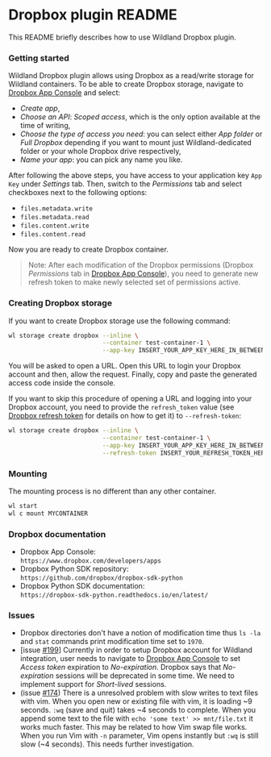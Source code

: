 # Dropbox plugin README

This README briefly describes how to use Wildland Dropbox plugin.

### Getting started

Wildland Dropbox plugin allows using Dropbox as a read/write storage for Wildland containers. To be able to create
Dropbox storage, navigate to [Dropbox App Console][1] and select:

- _Create app_,
- _Choose an API_: _Scoped access_, which is the only option available at the time of writing,
- _Choose the type of access you need_: you can select either _App folder_ or _Full Dropbox_ depending if you want to mount just Wildland-dedicated folder or your whole Dropbox drive respectively,
- _Name your app_: you can pick any name you like.

After following the above steps, you have access to your application key `App Key` under _Settings_ tab.
Then, switch to the _Permissions_ tab and select checkboxes next to the following options:

- `files.metadata.write`
- `files.metadata.read`
- `files.content.write`
- `files.content.read`

Now you are ready to create Dropbox container.

> Note: After each modification of the Dropbox permissions (Dropbox _Permissions_ tab in [Dropbox App Console][1]),
you need to generate new refresh token to make newly selected set of permissions active.

### Creating Dropbox storage

If you want to create Dropbox storage use the following command:

```bash
wl storage create dropbox --inline \
                          --container test-container-1 \
                          --app-key INSERT_YOUR_APP_KEY_HERE_IN_BETWEEN_SINGLE_QUOTES
```

You will be asked to open a URL. Open this URL to login your Dropbox account and then, allow the request. Finally, 
copy and paste the generated access code inside the console.

If you want to skip this procedure of opening a URL and logging into your Dropbox account, you need to provide
the `refresh_token` value (see [Dropbox refresh token][2] for details on how to get it) to `--refresh-token`:

```bash
wl storage create dropbox --inline \
                          --container test-container-1 \
                          --app-key INSERT_YOUR_APP_KEY_HERE_IN_BETWEEN_SINGLE_QUOTES \
                          --refresh-token INSERT_YOUR_REFRESH_TOKEN_HERE_IN_BETWEEN_SINGLE_QUOTES
```

### Mounting

The mounting process is no different than any other container.

```bash
wl start
wl c mount MYCONTAINER
```

### Dropbox documentation

* Dropbox App Console:\
  `https://www.dropbox.com/developers/apps`
* Dropbox Python SDK repository:\
  `https://github.com/dropbox/dropbox-sdk-python`
* Dropbox Python SDK documentation:\
  `https://dropbox-sdk-python.readthedocs.io/en/latest/`

### Issues

* Dropbox directories don't have a notion of modification time thus `ls -la` and `stat` commands print modification time set to `1970`.
* <a name="issue199"></a>[issue [#199][3]] Currently in order to setup Dropbox account for Wildland integration, user needs to navigate to [Dropbox App Console][2] to set _Access token_ expiration to _No-expiration_. Dropbox says that _No-expiration_ sessions will be deprecated in some time. We need to implement support for _Short-lived_ sessions.
* (issue [#174][4]) There is a unresolved problem with slow writes to text files with vim. When you open new or existing file with vim, it is loading ~9 seconds. `:wq` (save and quit) takes ~4 seconds to complete. When you append some text to the file with `echo 'some text' >> mnt/file.txt` it works much faster. This may be related to how Vim swap file works. When you run Vim with `-n` parameter, Vim opens instantly but `:wq` is still slow (~4 seconds). This needs further investigation.

[1]: https://www.dropbox.com/developers/apps
[2]: https://www.dropbox.com/lp/developers/reference/oauth-guide
[3]: https://gitlab.com/wildland/wildland-client/-/issues/199
[4]: https://gitlab.com/wildland/wildland-client/-/issues/174
